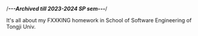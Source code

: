 /***---Archived till 2023-2024 SP sem---***/

It's all about my FXXKING homework in School of Software Engineering of Tongji Univ.
